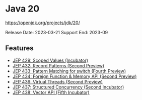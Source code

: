 Java 20
=======
https://openjdk.org/projects/jdk/20/

Release Date: 2023-03-21
Support End:  2023-09

## Features
- [JEP 429: Scoped Values (Incubator)](https://openjdk.org/jeps/429)
- [JEP 432: Record Patterns (Second Preview)](https://openjdk.org/jeps/432)
- [JEP 433: Pattern Matching for switch (Fourth Preview)](https://openjdk.org/jeps/433)
- [JEP 434: Foreign Function & Memory API (Second Preview)](https://openjdk.org/jeps/434)
- [JEP 436: Virtual Threads (Second Preview)](https://openjdk.org/jeps/436)
- [JEP 437: Structured Concurrency (Second Incubator)](https://openjdk.org/jeps/437)
- [JEP 438: Vector API (Fifth Incubator)](https://openjdk.org/jeps/438)
